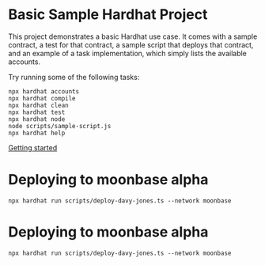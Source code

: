 # Basic Sample Hardhat Project

This project demonstrates a basic Hardhat use case. It comes with a sample contract, a test for that contract, a sample script that deploys that contract, and an example of a task implementation, which simply lists the available accounts.

Try running some of the following tasks:

```shell
npx hardhat accounts
npx hardhat compile
npx hardhat clean
npx hardhat test
npx hardhat node
node scripts/sample-script.js
npx hardhat help
```

[Getting started](https://hardhat.org/getting-started)


# Deploying to moonbase alpha
```shell
npx hardhat run scripts/deploy-davy-jones.ts --network moonbase
```

# Deploying to moonbase alpha
```shell
npx hardhat run scripts/deploy-davy-jones.ts --network moonbase
```
